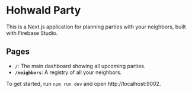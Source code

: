 # Hohwald Party

This is a Next.js application for planning parties with your neighbors, built with Firebase Studio.

## Pages

- **`/`**: The main dashboard showing all upcoming parties.
- **`/neighbors`**: A registry of all your neighbors.

To get started, run `npm run dev` and open http://localhost:9002.
